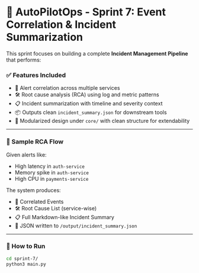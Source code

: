 # 🚨 AutoPilotOps - Sprint 7: Event Correlation & Incident Summarization

This sprint focuses on building a complete **Incident Management Pipeline** that performs:

### ✅ Features Included
- 🔗 Alert correlation across multiple services
- 🛠️ Root cause analysis (RCA) using log and metric patterns
- 📋 Incident summarization with timeline and severity context
- 📦 Outputs clean `incident_summary.json` for downstream tools
- 📂 Modularized design under `core/` with clean structure for extendability

---

### 🧠 Sample RCA Flow

Given alerts like:

- High latency in `auth-service`
- Memory spike in `auth-service`
- High CPU in `payments-service`

The system produces:

- 🔗 Correlated Events
- 🛠️ Root Cause List (service-wise)
- 📋 Full Markdown-like Incident Summary
- 💾 JSON written to `/output/incident_summary.json`

---

### 🚀 How to Run

```bash
cd sprint-7/
python3 main.py
